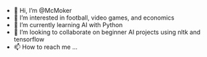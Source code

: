 - 👋 Hi, I’m @McMoker
- 👀 I’m interested in football, video games, and economics
- 🌱 I’m currently learning AI with Python
- 💞️ I’m looking to collaborate on beginner AI projects using nltk and tensorflow
- 📫 How to reach me ...

<!---
McMoker/McMoker is a ✨ special ✨ repository because its `README.md` (this file) appears on your GitHub profile.
You can click the Preview link to take a look at your changes.
--->
